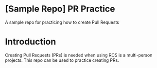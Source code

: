 # [Sample Repo] PR Practice
A sample repo for practicing how to create Pull Requests

# Introduction
Creating Pull Requests (PRs) is needed when using RCS is a multi-person
projects. This repo can be used to practice creating PRs.
